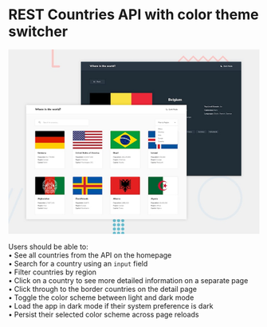 # REST Countries API with color theme switcher

![Design preview for the REST Countries API with color theme switcher coding challenge](./public/design/desktop-preview.jpg)

Users should be able to:  
• See all countries from the API on the homepage  
• Search for a country using an `input` field  
• Filter countries by region  
• Click on a country to see more detailed information on a separate page  
• Click through to the border countries on the detail page  
• Toggle the color scheme between light and dark mode  
• Load the app in dark mode if their system preference is dark  
• Persist their selected color scheme across page reloads
